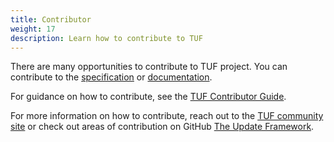 ```yaml
---
title: Contributor
weight: 17
description: Learn how to contribute to TUF
---
```


There are many opportunities to contribute to TUF project. You can contribute to
the [specification](/specifications/) or [documentation](/docs/).

For guidance on how to contribute, see the
[TUF Contributor Guide](https://github.com/theupdateframework/community/blob/main/CONTRIBUTING.md).

For more information on how to contribute, reach out to the
[TUF community site](/community/) or check out areas of contribution on GitHub
[The Update Framework](https://github.com/theupdateframework).
